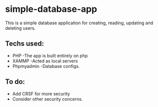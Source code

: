 # simple-database-app

This is a simple database application for creating, reading, updating and deleting users. 

## Techs used:
  * PHP -The app is built entirely on php
  * XAMMP -Acted as local servers
  * Phpmyadmin  -Database configs.

## To do:
  * Add CRSF for more security
  * Consider other security concerns.